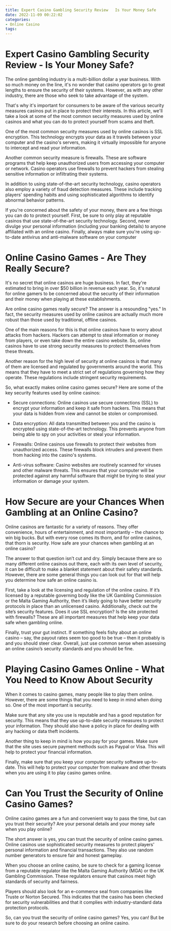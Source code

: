 ```yaml
---
title: Expert Casino Gambling Security Review   Is Your Money Safe
date: 2022-11-09 00:22:02
categories:
- Online Casino
tags:
---
```



#  Expert Casino Gambling Security Review - Is Your Money Safe?

The online gambling industry is a multi-billion dollar a year business. With so much money on the line, it's no wonder that casino operators go to great lengths to ensure the security of their systems. However, as with any other industry, there are those who seek to take advantage of the system.

That's why it's important for consumers to be aware of the various security measures casinos put in place to protect their interests. In this article, we'll take a look at some of the most common security measures used by online casinos and what you can do to protect yourself from scams and theft.

One of the most common security measures used by online casinos is SSL encryption. This technology encrypts your data as it travels between your computer and the casino's servers, making it virtually impossible for anyone to intercept and read your information.

Another common security measure is firewalls. These are software programs that help keep unauthorized users from accessing your computer or network. Casino operators use firewalls to prevent hackers from stealing sensitive information or infiltrating their systems.

In addition to using state-of-the-art security technology, casino operators also employ a variety of fraud detection measures. These include tracking players' spending habits and using sophisticated algorithms to identify abnormal behavior patterns.

If you're concerned about the safety of your money, there are a few things you can do to protect yourself. First, be sure to only play at reputable casinos that use state-of-the-art security technology. Second, never divulge your personal information (including your banking details) to anyone affiliated with an online casino. Finally, always make sure you're using up-to-date antivirus and anti-malware software on your computer

#  Online Casino Games - Are They Really Secure?

It's no secret that online casinos are huge business. In fact, they're estimated to bring in over $50 billion in revenue each year. So, it's natural for online gamers to be concerned about the security of their information and their money when playing at these establishments.

Are online casino games really secure? The answer is a resounding "yes." In fact, the security measures used by online casinos are actually much more robust than those used by traditional, offline casinos.

One of the main reasons for this is that online casinos have to worry about attacks from hackers. Hackers can attempt to steal information or money from players, or even take down the entire casino website. So, online casinos have to use strong security measures to protect themselves from these threats.

Another reason for the high level of security at online casinos is that many of them are licensed and regulated by governments around the world. This means that they have to meet a strict set of regulations governing how they operate. These regulations include stringent security requirements.

So, what exactly makes online casino games secure? Here are some of the key security features used by online casinos:

* Secure connections: Online casinos use secure connections (SSL) to encrypt your information and keep it safe from hackers. This means that your data is hidden from view and cannot be stolen or compromised.

* Data encryption: All data transmitted between you and the casino is encrypted using state-of-the-art technology. This prevents anyone from being able to spy on your activities or steal your information.

* Firewalls: Online casinos use firewalls to protect their websites from unauthorized access. These firewalls block intruders and prevent them from hacking into the casino's systems.

* Anti-virus software: Casino websites are routinely scanned for viruses and other malware threats. This ensures that your computer will be protected against any harmful software that might be trying to steal your information or damage your system.

#  How Secure are your Chances When Gambling at an Online Casino?

Online casinos are fantastic for a variety of reasons. They offer convenience, hours of entertainment, and most importantly – the chance to win big bucks. But with every rose comes its thorn, and for online casinos, that thorn is security. How safe are your chances when gambling at an online casino?

The answer to that question isn’t cut and dry. Simply because there are so many different online casinos out there, each with its own level of security, it can be difficult to make a blanket statement about their safety standards. However, there are some general things you can look out for that will help you determine how safe an online casino is.

First, take a look at the licensing and regulation of the online casino. If it’s licensed by a reputable governing body like the UK Gambling Commission or the Malta Gaming Authority, then it’s likely going to have better security protocols in place than an unlicensed casino. Additionally, check out the site’s security features. Does it use SSL encryption? Is the site protected with firewalls? These are all important measures that help keep your data safe when gambling online.

Finally, trust your gut instinct. If something feels fishy about an online casino – say, the payout rates seem too good to be true – then it probably is and you should steer clear. Overall, just use common sense when assessing an online casino’s security standards and you should be fine.

#  Playing Casino Games Online - What You Need to Know About Security

When it comes to casino games, many people like to play them online. However, there are some things that you need to keep in mind when doing so. One of the most important is security.

Make sure that any site you use is reputable and has a good reputation for security. This means that they use up-to-date security measures to protect your information. They should also have a policy in place for dealing with any hacking or data theft incidents.

Another thing to keep in mind is how you pay for your games. Make sure that the site uses secure payment methods such as Paypal or Visa. This will help to protect your financial information.

Finally, make sure that you keep your computer security software up-to-date. This will help to protect your computer from malware and other threats when you are using it to play casino games online.

#  Can You Trust the Security of Online Casino Games?

Online casino games are a fun and convenient way to pass the time, but can you trust their security? Are your personal details and your money safe when you play online?

The short answer is yes, you can trust the security of online casino games. Online casinos use sophisticated security measures to protect players' personal information and financial transactions. They also use random number generators to ensure fair and honest gameplay.

When you choose an online casino, be sure to check for a gaming license from a reputable regulator like the Malta Gaming Authority (MGA) or the UK Gambling Commission. These regulators ensure that casinos meet high standards of security and fairness.

Players should also look for an e-commerce seal from companies like Truste or Norton Secured. This indicates that the casino has been checked for security vulnerabilities and that it complies with industry-standard data protection protocols.

So, can you trust the security of online casino games? Yes, you can! But be sure to do your research before choosing an online casino.